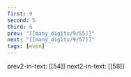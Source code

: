 ```yaml
---
first: 9
second: 5
third: 6
prev: "[[many_digits/9/55]]"
next: "[[many_digits/9/57]]"
tags: [even]
---
```

prev2-in-text: [[54]]
next2-in-text: [[58]]
